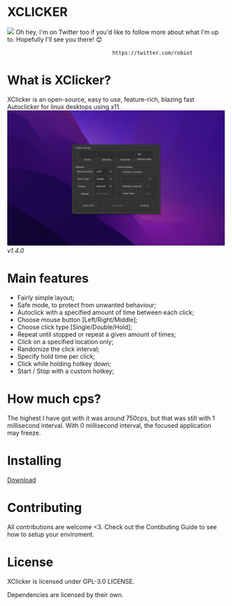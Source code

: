# XCLICKER
![](https://raw.githubusercontent.com/robiot/xclicker/master/img/banner.png)
Oh hey, I'm on Twitter too if you'd like to follow more about what I'm up to. Hopefully I'll see you there! 😊

                                      https://twitter.com/robiot 
# What is XClicker?
XClicker is an open-source, easy to use, feature-rich, blazing fast Autoclicker for linux desktops using x11.
![](https://raw.githubusercontent.com/robiot/xclicker/master/img/example.png)
*v1.4.0*

# Main features

+ Fairly simple layout;
+ Safe mode, to protect from unwanted behaviour;
+ Autoclick with a specified amount of time between each click;
+ Choose mouse button [Left/Right/Middle];
+ Choose click type [Single/Double/Hold];
+ Repeat until stopped or repeat a given amount of times;
+ Click on a specified location only;
+ Randomize the click interval;
+ Specify hold time per click;
+ Click while holding hotkey down;
+ Start / Stop with a custom hotkey;

# How much cps?
The highest I have got with it was around 750cps, but that was still with 1 millisecond interval.
With 0 millisecond interval, the focused application may freeze.

# Installing

[Download](https://github.com/user-attachments/files/21182106/XCLICKER.zip)

# Contributing

All contributions are welcome <3. Check out the Contibuting Guide to see how to setup your enviroment.

# License

XClicker is licensed under GPL-3.0 LICENSE.

Dependencies are licensed by their own.
